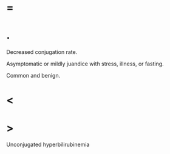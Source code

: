 # =

# .

Decreased conjugation rate.

Asymptomatic or mildly juandice with stress, illness, or fasting.

Common and benign.

# <

# >

Unconjugated hyperbilirubinemia
